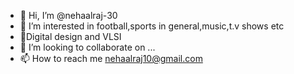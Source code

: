 - 👋 Hi, I’m @nehaalraj-30
- 👀 I’m interested in football,sports in general,music,t.v shows etc
- 🌱Digital design and VLSI
- 💞️ I’m looking to collaborate on ...
- 📫 How to reach me nehaalraj10@gmail.com

<!---
nehaalraj-30/nehaalraj-30 is a ✨ special ✨ repository because its `README.md` (this file) appears on your GitHub profile.
You can click the Preview link to take a look at your changes.
--->
